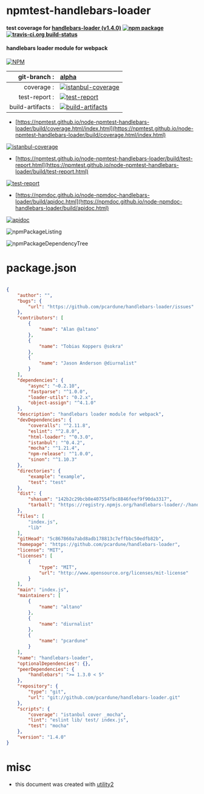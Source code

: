 # npmtest-handlebars-loader

#### test coverage for  [handlebars-loader (v1.4.0)](https://github.com/pcardune/handlebars-loader)  [![npm package](https://img.shields.io/npm/v/npmtest-handlebars-loader.svg?style=flat-square)](https://www.npmjs.org/package/npmtest-handlebars-loader) [![travis-ci.org build-status](https://api.travis-ci.org/npmtest/node-npmtest-handlebars-loader.svg)](https://travis-ci.org/npmtest/node-npmtest-handlebars-loader)

#### handlebars loader module for webpack

[![NPM](https://nodei.co/npm/handlebars-loader.png?downloads=true&downloadRank=true&stars=true)](https://www.npmjs.com/package/handlebars-loader)

| git-branch : | [alpha](https://github.com/npmtest/node-npmtest-handlebars-loader/tree/alpha)|
|--:|:--|
| coverage : | [![istanbul-coverage](https://npmtest.github.io/node-npmtest-handlebars-loader/build/coverage.badge.svg)](https://npmtest.github.io/node-npmtest-handlebars-loader/build/coverage.html/index.html)|
| test-report : | [![test-report](https://npmtest.github.io/node-npmtest-handlebars-loader/build/test-report.badge.svg)](https://npmtest.github.io/node-npmtest-handlebars-loader/build/test-report.html)|
| build-artifacts : | [![build-artifacts](https://npmtest.github.io/node-npmtest-handlebars-loader/glyphicons_144_folder_open.png)](https://github.com/npmtest/node-npmtest-handlebars-loader/tree/gh-pages/build)|

- [https://npmtest.github.io/node-npmtest-handlebars-loader/build/coverage.html/index.html](https://npmtest.github.io/node-npmtest-handlebars-loader/build/coverage.html/index.html)

[![istanbul-coverage](https://npmtest.github.io/node-npmtest-handlebars-loader/build/screenCapture.buildCi.browser.%252Ftmp%252Fbuild%252Fcoverage.lib.html.png)](https://npmtest.github.io/node-npmtest-handlebars-loader/build/coverage.html/index.html)

- [https://npmtest.github.io/node-npmtest-handlebars-loader/build/test-report.html](https://npmtest.github.io/node-npmtest-handlebars-loader/build/test-report.html)

[![test-report](https://npmtest.github.io/node-npmtest-handlebars-loader/build/screenCapture.buildCi.browser.%252Ftmp%252Fbuild%252Ftest-report.html.png)](https://npmtest.github.io/node-npmtest-handlebars-loader/build/test-report.html)

- [https://npmdoc.github.io/node-npmdoc-handlebars-loader/build/apidoc.html](https://npmdoc.github.io/node-npmdoc-handlebars-loader/build/apidoc.html)

[![apidoc](https://npmdoc.github.io/node-npmdoc-handlebars-loader/build/screenCapture.buildCi.browser.%252Ftmp%252Fbuild%252Fapidoc.html.png)](https://npmdoc.github.io/node-npmdoc-handlebars-loader/build/apidoc.html)

![npmPackageListing](https://npmtest.github.io/node-npmtest-handlebars-loader/build/screenCapture.npmPackageListing.svg)

![npmPackageDependencyTree](https://npmtest.github.io/node-npmtest-handlebars-loader/build/screenCapture.npmPackageDependencyTree.svg)



# package.json

```json

{
    "author": "",
    "bugs": {
        "url": "https://github.com/pcardune/handlebars-loader/issues"
    },
    "contributors": [
        {
            "name": "Alan @altano"
        },
        {
            "name": "Tobias Koppers @sokra"
        },
        {
            "name": "Jason Anderson @diurnalist"
        }
    ],
    "dependencies": {
        "async": "~0.2.10",
        "fastparse": "^1.0.0",
        "loader-utils": "0.2.x",
        "object-assign": "^4.1.0"
    },
    "description": "handlebars loader module for webpack",
    "devDependencies": {
        "coveralls": "^2.11.8",
        "eslint": "^2.8.0",
        "html-loader": "^0.3.0",
        "istanbul": "^0.4.2",
        "mocha": "^1.21.4",
        "npm-release": "^1.0.0",
        "sinon": "^1.10.3"
    },
    "directories": {
        "example": "example",
        "test": "test"
    },
    "dist": {
        "shasum": "142b2c29bcb8e407554fbc8846feef9f90da3317",
        "tarball": "https://registry.npmjs.org/handlebars-loader/-/handlebars-loader-1.4.0.tgz"
    },
    "files": [
        "index.js",
        "lib"
    ],
    "gitHead": "5c867860a7abd8adb178813c7effbbc50edfb82b",
    "homepage": "https://github.com/pcardune/handlebars-loader",
    "license": "MIT",
    "licenses": [
        {
            "type": "MIT",
            "url": "http://www.opensource.org/licenses/mit-license"
        }
    ],
    "main": "index.js",
    "maintainers": [
        {
            "name": "altano"
        },
        {
            "name": "diurnalist"
        },
        {
            "name": "pcardune"
        }
    ],
    "name": "handlebars-loader",
    "optionalDependencies": {},
    "peerDependencies": {
        "handlebars": ">= 1.3.0 < 5"
    },
    "repository": {
        "type": "git",
        "url": "git://github.com/pcardune/handlebars-loader.git"
    },
    "scripts": {
        "coverage": "istanbul cover _mocha",
        "lint": "eslint lib/ test/ index.js",
        "test": "mocha"
    },
    "version": "1.4.0"
}
```



# misc
- this document was created with [utility2](https://github.com/kaizhu256/node-utility2)
